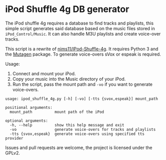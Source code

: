 # iPod Shuffle 4g DB generator

The iPod shuffle 4g requires a database to find tracks and playlists,
this simple script generates said database based on the music files stored in `iPod_Control/Music`.
It can also handle M3U playlists and create voice-over tracks.

This script is a rewrite of [nims11/IPod-Shuffle-4g](https://github.com/nims11/IPod-Shuffle-4g).
It requires Python 3 and the [Mutagen](https://mutagen.readthedocs.io/en/latest/) package.
To generate voice-overs sVox or espeak is required.

Usage:

1. Connect and mount your iPod.
2. Copy your music into the Music directory of your iPod.
3. Run the script, pass the mount path and `-vo` if you want to generate voice-overs.

```
usage: ipod_shuffle_4g.py [-h] [-vo] [-tts {svox,espeak}] mount_path

positional arguments:
  mount_path          mount path of the iPod

optional arguments:
  -h, --help          show this help message and exit
  -vo                 generate voice-overs for tracks and playlists
  -tts {svox,espeak}  generate voice-overs using specified tts provider
```

Issues and pull requests are welcome, the project is licensed under the GPLv2.